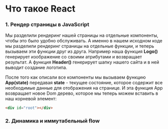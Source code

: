 # Что такое React

### 1. Рендер страницы в JavaScript

Мы разделили рендеринг нашей страницы на отдельные компоненты, чтобы это было удобно обслуживать. А именно в нашем исходном коде мы разделили рендеринг страницы на отдельные функции, и теперь вызываем эти функции друг из друга. Например наша функция **Logo()** генерирует изображение со своими атрибутами и возвращает результат. А функция **Header()** генерирует шапку нашего сайта и в ней выводит создание логотипа.

После того как описали все компоненты мы вызываем функцию **App(state)** передавая **state** - текущее состояние, которое содержит все необходимые данные для отображения на странице. И эта функция App возвращает новое Dom дерево, которое мы теперь можем вставить в наш корневой элемент: 

```html
<div id="root"></div>
```

### 2. Динамика и иммутабельный flow

